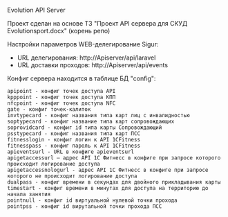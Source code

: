 Evolution API Server

Проект сделан на основе ТЗ "Проект API сервера для СКУД Evolutionsport.docx" (корень репо)

Настройки параметров WEB-делегирование Sigur:
- URL делегирования: http://Apiserver/api/laravel
- URL доставки проходов: http://Apiserver/api/events

Конфиг сервера находится в таблице БД "config": 

    apipoint - конфиг точек доступа API
    kpppoint - конфиг точек доступа КПП
    nfcpoint - конфиг точек доступа NFC
    gate - конфиг точек-калиток
    invtypecard - конфиг названия типа карт лиц с инвалидностью
    soptypecard - конфиг название типа карт сопровождающих
    soprovidcard - конфиг id типа карты Сопровождающий
    psstypecard - конфиг названия типа карт ПСС
    fitnesslogin - конфиг логин к API 1СFitness
    fitnesspass - конфиг пароль к API 1СFitness
    apieventsurl - URL в конфиге apieventsurl
    apigetaccessurl – адрес API 1С Фитнесс в конфиге при запросе которого происходит логирование доступа
    apigetaccessnologurl - адрес API 1С Фитнесс в конфиге при запросе которого не происходит логирование доступа
    dualpass - конфиг времени в секундах для двойного прикладывания карты
    timestart - конфиг времени в минутах для доступа на территорию до начала занятия
    pointnull - конфиг id виртуальной нулевой точки прохода
    pointpss - конфиг id вирутальной точки прохода ПСС
    

